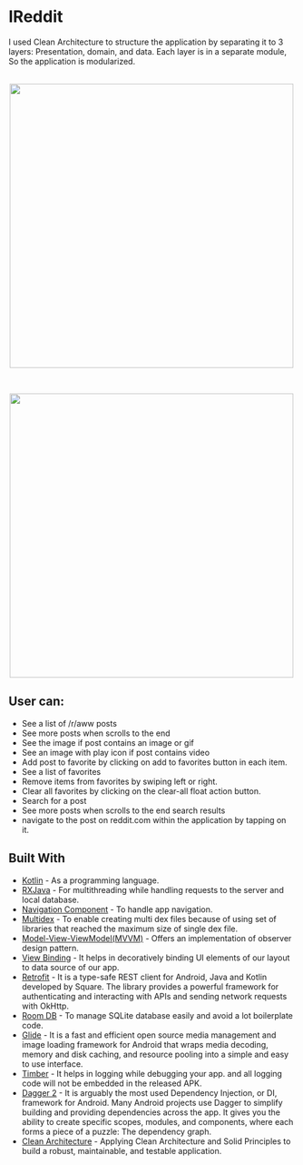 # IReddit

I used Clean Architecture to structure the application by separating it to 3 layers: Presentation, domain, and data.
Each layer is in a separate module, So the application is modularized.
<br/><br/>
<p align="center">
<img src="https://blog.cleancoder.com/uncle-bob/images/2012-08-13-the-clean-architecture/CleanArchitecture.jpg" width="500" align="center"><br/>
</p>
<br/>
<p align="center">
<img src="https://miro.medium.com/max/700/1*RP7405-VH22rQxZef9fWHg.png" width="500" align="center"><br/>
</p>

## User can:
* See a list of /r/aww posts
* See more posts when scrolls to the end
* See the image if post contains an image or gif
* See an image with play icon if post contains video
* Add post to favorite by clicking on add to favorites button in each item.
* See a list of favorites
* Remove items from favorites by swiping left or right.
* Clear all favorites by clicking on the clear-all float action button.
* Search for a post
* See more posts when scrolls to the end search results
* navigate to the post on reddit.com within the application by tapping on it.

## Built With

* [Kotlin](https://kotlinlang.org) - As a programming language.
* [RXJava](https://github.com/ReactiveX/RxJava) - For multithreading while handling requests to the server and local database.
* [Navigation Component](https://developer.android.com/guide/navigation/navigation-getting-started) - To handle app navigation.
* [Multidex](https://developer.android.com/studio/build/multidex) - To enable creating multi dex files because of using set of libraries that reached the maximum size of single dex file.
* [Model-View-ViewModel(MVVM)](https://developer.android.com/topic/architecture) - Offers an implementation of observer design pattern.
* [View Binding](https://developer.android.com/topic/libraries/view-binding) - It helps in decoratively binding UI elements of our layout to data source of our app.
* [Retrofit](https://square.github.io/retrofit/) - It is a type-safe REST client for Android, Java and Kotlin developed by Square. The library provides a powerful framework for authenticating and interacting with APIs and sending network requests with OkHttp.
* [Room DB](https://developer.android.com/training/data-storage/room) - To manage SQLite database easily and avoid a lot boilerplate code.
* [Glide](https://github.com/bumptech/glide) - It is a fast and efficient open source media management and image loading framework for Android that wraps media decoding, memory and disk caching, and resource pooling into a simple and easy to use interface.
* [Timber](https://github.com/JakeWharton/timber) - It helps in logging while debugging your app. and all logging code will not be embedded in the released APK.
* [Dagger 2](https://dagger.dev/) - It is arguably the most used Dependency Injection, or DI, framework for Android. Many Android projects use Dagger to simplify building and providing dependencies across the app. It gives you the ability to create specific scopes, modules, and components, where each forms a piece of a puzzle: The dependency graph.
* [Clean Architecture](https://www.raywenderlich.com/3595916-clean-architecture-tutorial-for-android-getting-started) - Applying Clean Architecture and Solid Principles to build a robust, maintainable, and testable application.
